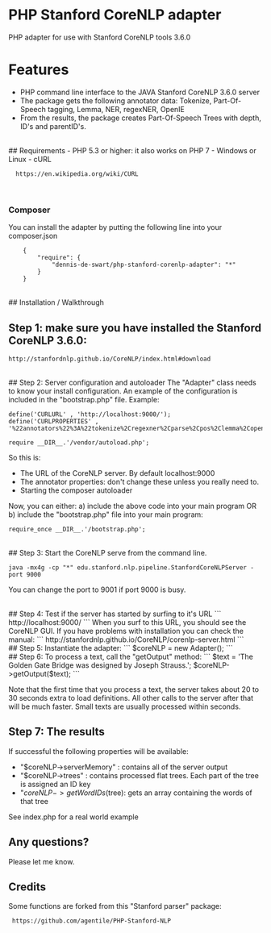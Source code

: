 
# PHP Stanford CoreNLP adapter

PHP adapter for use with Stanford CoreNLP tools 3.6.0

# Features
- PHP command line interface to the JAVA Stanford CoreNLP 3.6.0 server
- The package gets the following annotator data: Tokenize, Part-Of-Speech tagging, Lemma, NER, regexNER, OpenIE
- From the results, the package creates Part-Of-Speech Trees with depth, ID's and parentID's.
<br>
## Requirements
- PHP 5.3 or higher: it also works on PHP 7
- Windows or Linux
- cURL

```
  https://en.wikipedia.org/wiki/CURL
```
<br>

### Composer

You can install the adapter by putting the following line into your composer.json

```
    {
        "require": {
            "dennis-de-swart/php-stanford-corenlp-adapter": "*"
        }
    }
```

<br>
## Installation / Walkthrough

## Step 1: make sure you have installed the Stanford CoreNLP 3.6.0: 
```
http://stanfordnlp.github.io/CoreNLP/index.html#download
```
<br>
## Step 2: Server configuration and autoloader
The "Adapter" class needs to know your install configuration. An example of the configuration is included in the "bootstrap.php" file. Example:

```
define('CURLURL' , 'http://localhost:9000/');
define('CURLPROPERTIES' , '%22annotators%22%3A%22tokenize%2Cregexner%2Cparse%2Cpos%2Clemma%2Copenie%2Cner%22%2C%22prettyPrint%22%3A%22true%22');

require __DIR__.'/vendor/autoload.php';
```
So this is:
- The URL of the CoreNLP server. By default localhost:9000
- The annotator properties: don't change these unless you really need to.
- Starting the composer autoloader

Now, you can either:
a) include the above code into your main program OR
b) include the "bootstrap.php" file into your main program:
```
require_once __DIR__.'/bootstrap.php';
```
<br>
## Step 3: Start the CoreNLP serve from the command line. 

```
java -mx4g -cp "*" edu.stanford.nlp.pipeline.StanfordCoreNLPServer -port 9000
```
You can change the port to 9001 if port 9000 is busy.

<br>
## Step 4: Test if the server has started by surfing to it's URL
```
http://localhost:9000/
```
When you surf to this URL, you should see the CoreNLP GUI. If you have problems with installation you can check the manual:
```
http://stanfordnlp.github.io/CoreNLP/corenlp-server.html
```
<br>
## Step 5: Instantiate the adapter:
```
$coreNLP 	= new Adapter();
```
<br>
## Step 6: To process a text, call the "getOutput" method:
```
 $text         = 'The Golden Gate Bridge was designed by Joseph Strauss.'; 
 $coreNLP->getOutput($text);
```

Note that the first time that you process a text, the server takes about 20 to 30 seconds extra to load definitions. All other calls to the server after that will be much faster. Small texts are usually processed within seconds.
<br>
## Step 7: The results

If successful the following properties will be available:
- "$coreNLP->serverMemory"    : contains all of the server output
- "$coreNLP->trees"           : contains processed flat trees. Each part of the tree is assigned an ID key
- "$coreNLP->getWordIDs($tree): gets an array containing the words of that tree 

See index.php for a real world example
<br>
## Any questions?

Please let me know. 
<br>
## Credits

Some functions are forked from this "Stanford parser" package:
```
 https://github.com/agentile/PHP-Stanford-NLP
```

